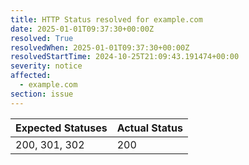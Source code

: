 ```yaml
---
title: HTTP Status resolved for example.com
date: 2025-01-01T09:37:30+00:00Z
resolved: True
resolvedWhen: 2025-01-01T09:37:30+00:00Z
resolvedStartTime: 2024-10-25T21:09:43.191474+00:00
severity: notice
affected:
  - example.com
section: issue
---
```


| Expected Statuses | Actual Status  |
|-------------------|----------------|
| 200, 301, 302 | 200 |
